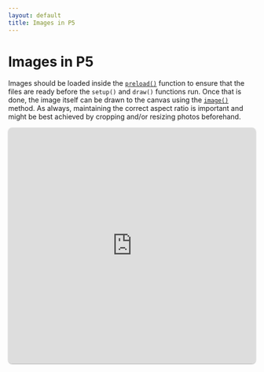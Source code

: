 ```yaml
---
layout: default
title: Images in P5
---
```

# Images in P5
Images should be loaded inside the [`preload()`](https://p5js.org/reference/#/p5/preload) function to ensure that the files are ready before the `setup()` and `draw()` functions run. Once that is done, the image itself can be drawn to the canvas using the [`image()`](https://p5js.org/reference/#/p5/image) method. As always, maintaining the correct aspect ratio is important and might be best achieved by cropping and/or resizing photos beforehand.

<iframe src="https://replit.com/@sheffie/IMS322-P5-Images?embed=true" width="100%" height="480" style="border: none; border-radius: 8px; box-shadow: 0 1px 3px rgba(0,0,0,0.12), 0 1px 2px rgba(0,0,0,0.24);"></iframe>